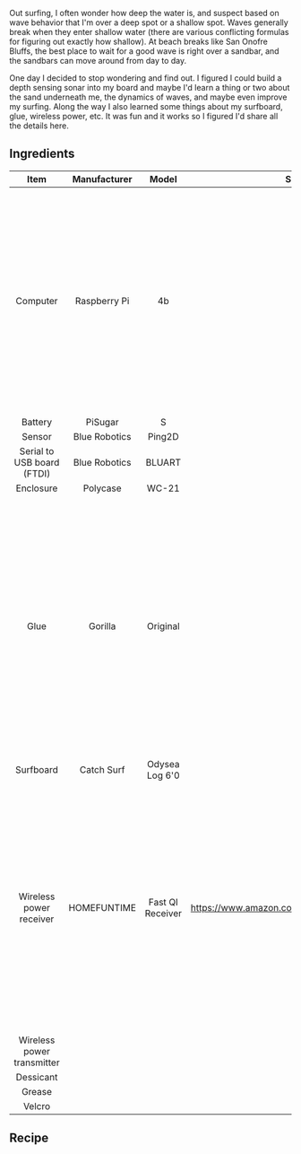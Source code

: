 Out surfing, I often wonder how deep the water is, and suspect based on wave behavior that I'm over a deep spot or a shallow spot. Waves generally break when they enter shallow water (there are various conflicting formulas for figuring out exactly how shallow). At beach breaks like San Onofre Bluffs, the best place to wait for a good wave is right over a sandbar, and the sandbars can move around from day to day.

One day I decided to stop wondering and find out. I figured I could build a depth sensing sonar into my board and maybe I'd learn a thing or two about the sand underneath me, the dynamics of waves, and maybe even improve my surfing. Along the way I also learned some things about my surfboard, glue, wireless power, etc. It was fun and it works so I figured I'd share all the details here.

## Ingredients

**Item**|**Manufacturer**|**Model**|**Source**|**Price**|**Comment**
:-----:|:-----:|:-----:|:-----:|:-----:|:-----:
Computer|Raspberry Pi |4b| | |I started with the Pi Pico, but upgraded when I realized: a) The python libraries for the sonar would need significant rework b) It'd be quite nice to have wifi
Battery|PiSugar |S| | |
Sensor|Blue Robotics|Ping2D| |$341|
Serial to USB board (FTDI)|Blue Robotics|BLUART| |$42|
Enclosure|Polycase|WC-21| |12.51|
Glue|Gorilla|Original| | |You want original, not clear, for repairing boards. The difference is original expands (foams up) when setting and fills available space. This is good when you want to "grow into" the foam.
Surfboard|Catch Surf|Odysea Log 6'0| | |
Wireless power receiver|HOMEFUNTIME|Fast QI Receiver|https://www.amazon.com/gp/product/B07Z28DY9L|14.99|Sold in packs of two but you only need one. However, I cut off the outer foil layer to make it fit better and it took two tries to get that right, so I was glad that I got forced into buying two!
Wireless power transmitter| | | | |
Dessicant| | | | |
Grease| | | | |
Velcro| | | | |

## Recipe

